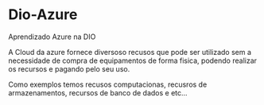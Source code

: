 # Dio-Azure
Aprendizado Azure na DIO

A Cloud da azure fornece diversoso recusos que pode ser utilizado sem a necessidade de compra de equipamentos de forma fisica, podendo realizar os recursos e pagando pelo seu uso.

Como exemplos temos recusos computacionas, recusros de armazenamentos, recursos de banco de dados e etc...
